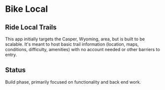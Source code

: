 # Bike Local 

## Ride Local Trails
This app initially targets the Casper, Wyoming, area, but is built to be scalable. It's meant to host basic trail information (location, maps, conditions, difficulty, amenities) with no account needed or other barriers to entry.

## Status
Build phase, primarily focused on functionality and back end work.